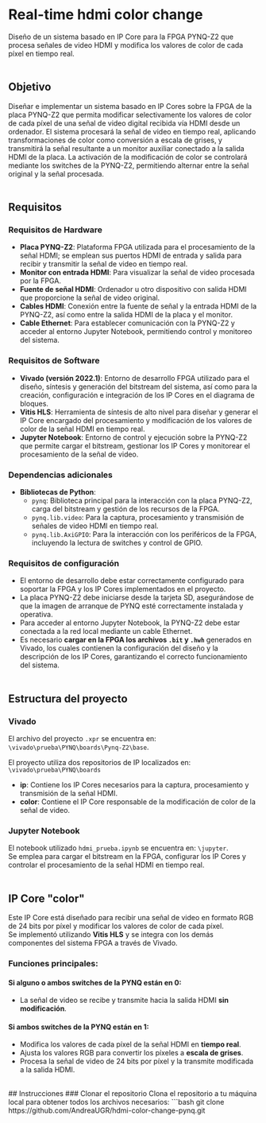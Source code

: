 # Real-time hdmi color change
Diseño de un sistema basado en IP Core para la FPGA PYNQ-Z2 que procesa señales de video HDMI y modifica los valores de color de cada píxel en tiempo real.
<br><br>
## Objetivo
Diseñar e implementar un sistema basado en IP Cores sobre la FPGA de la placa PYNQ-Z2 que permita modificar selectivamente los valores de color de cada píxel de una señal de video digital recibida vía HDMI desde un ordenador. El sistema procesará la señal de video en tiempo real, aplicando transformaciones de color como conversión a escala de grises, y transmitirá la señal resultante a un monitor auxiliar conectado a la salida HDMI de la placa. La activación de la modificación de color se controlará mediante los switches de la PYNQ-Z2, permitiendo alternar entre la señal original y la señal procesada.
<br><br>

## Requisitos
### Requisitos de Hardware
- **Placa PYNQ-Z2**: Plataforma FPGA utilizada para el procesamiento de la señal HDMI; se emplean sus puertos HDMI de entrada y salida para recibir y transmitir la señal de video en tiempo real.  
- **Monitor con entrada HDMI**: Para visualizar la señal de video procesada por la FPGA.  
- **Fuente de señal HDMI**: Ordenador u otro dispositivo con salida HDMI que proporcione la señal de video original.  
- **Cables HDMI**: Conexión entre la fuente de señal y la entrada HDMI de la PYNQ-Z2, así como entre la salida HDMI de la placa y el monitor.  
- **Cable Ethernet**: Para establecer comunicación con la PYNQ-Z2 y acceder al entorno Jupyter Notebook, permitiendo control y monitoreo del sistema.

### Requisitos de Software
- **Vivado (versión 2022.1)**: Entorno de desarrollo FPGA utilizado para el diseño, síntesis y generación del bitstream del sistema, así como para la creación, configuración e integración de los IP Cores en el diagrama de bloques.  
- **Vitis HLS**: Herramienta de síntesis de alto nivel para diseñar y generar el IP Core encargado del procesamiento y modificación de los valores de color de la señal HDMI en tiempo real.  
- **Jupyter Notebook**: Entorno de control y ejecución sobre la PYNQ-Z2 que permite cargar el bitstream, gestionar los IP Cores y monitorear el procesamiento de la señal de video.

### Dependencias adicionales
- **Bibliotecas de Python**:  
  - `pynq`: Biblioteca principal para la interacción con la placa PYNQ-Z2, carga del bitstream y gestión de los recursos de la FPGA.  
  - `pynq.lib.video`: Para la captura, procesamiento y transmisión de señales de video HDMI en tiempo real.  
  - `pynq.lib.AxiGPIO`: Para la interacción con los periféricos de la FPGA, incluyendo la lectura de switches y control de GPIO.


### Requisitos de configuración
- El entorno de desarrollo debe estar correctamente configurado para soportar la FPGA y los IP Cores implementados en el proyecto.  
- La placa PYNQ-Z2 debe iniciarse desde la tarjeta SD, asegurándose de que la imagen de arranque de PYNQ esté correctamente instalada y operativa.  
- Para acceder al entorno Jupyter Notebook, la PYNQ-Z2 debe estar conectada a la red local mediante un cable Ethernet.  
- Es necesario **cargar en la FPGA los archivos `.bit` y `.hwh`** generados en Vivado, los cuales contienen la configuración del diseño y la descripción de los IP Cores, garantizando el correcto funcionamiento del sistema.
  <br><br>
  
## Estructura del proyecto
### Vivado
El archivo del proyecto `.xpr` se encuentra en: `\vivado\prueba\PYNQ\boards\Pynq-Z2\base`.  

El proyecto utiliza dos repositorios de IP localizados en: `\vivado\prueba\PYNQ\boards`  

- **ip**: Contiene los IP Cores necesarios para la captura, procesamiento y transmisión de la señal HDMI.  
- **color**: Contiene el IP Core responsable de la modificación de color de la señal de video.  

### Jupyter Notebook
El notebook utilizado `hdmi_prueba.ipynb` se encuentra en: `\jupyter`.  
Se emplea para cargar el bitstream en la FPGA, configurar los IP Cores y controlar el procesamiento de la señal HDMI en tiempo real.  
<br>
## IP Core "color"
Este IP Core está diseñado para recibir una señal de video en formato RGB de 24 bits por píxel y modificar los valores de color de cada píxel.  
Se implementó utilizando **Vitis HLS** y se integra con los demás componentes del sistema FPGA a través de Vivado.  

### Funciones principales:

#### Si alguno o ambos switches de la PYNQ están en 0:
- La señal de video se recibe y transmite hacia la salida HDMI **sin modificación**.  

#### Si ambos switches de la PYNQ están en 1:
- Modifica los valores de cada píxel de la señal HDMI en **tiempo real**.  
- Ajusta los valores RGB para convertir los píxeles a **escala de grises**.  
- Procesa la señal de video de 24 bits por píxel y la transmite modificada a la salida HDMI.
<br>
## Instrucciones
### Clonar el repositorio
Clona el repositorio a tu máquina local para obtener todos los archivos necesarios:
```bash
git clone https://github.com/AndreaUGR/hdmi-color-change-pynq.git

